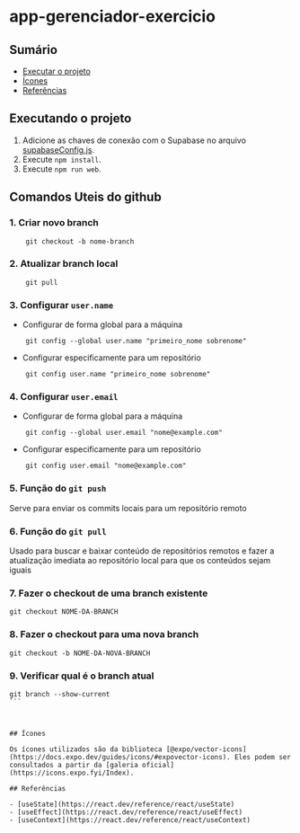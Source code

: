 # app-gerenciador-exercicio

## Sumário

- [Executar o projeto](#executando-o-projeto)
- [Ícones](#ícones)
- [Referências](#referências)

## Executando o projeto

1. Adicione as chaves de conexão com o Supabase no arquivo [supabaseConfig.js](./src/config/supabaseConfig.js).
2. Execute `npm install`.
3. Execute `npm run web`.

## Comandos Uteis do github

### 1. Criar novo branch
```
    git checkout -b nome-branch
```

### 2. Atualizar branch local
```
    git pull
```

### 3. Configurar `user.name`

- Configurar de forma global para a máquina
```
    git config --global user.name "primeiro_nome sobrenome"
```
- Configurar especificamente para um repositório
```
    git config user.name "primeiro_nome sobrenome"
```

### 4. Configurar `user.email`
- Configurar de forma global para a máquina
```
    git config --global user.email "nome@example.com"
```
- Configurar especificamente para um repositório
```
    git config user.email "nome@example.com"
```

### 5. Função do `git push`
Serve para enviar os commits locais para um repositório remoto

### 6. Função do `git pull`
Usado para buscar e baixar conteúdo de repositórios remotos e fazer a atualização imediata ao repositório local para que os conteúdos sejam iguais

### 7. Fazer o checkout de uma branch existente
```
git checkout NOME-DA-BRANCH
```

### 8. Fazer o checkout para uma nova branch
```
git checkout -b NOME-DA-NOVA-BRANCH
```

### 9. Verificar qual é o branch atual
````
git branch --show-current
``` 



## Ícones

Os ícones utilizados são da biblioteca [@expo/vector-icons](https://docs.expo.dev/guides/icons/#expovector-icons). Eles podem ser consultados a partir da [galeria oficial](https://icons.expo.fyi/Index).

## Referências

- [useState](https://react.dev/reference/react/useState)
- [useEffect](https://react.dev/reference/react/useEffect)
- [useContext](https://react.dev/reference/react/useContext)